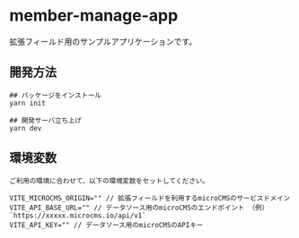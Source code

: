 # member-manage-app
拡張フィールド用のサンプルアプリケーションです。

## 開発方法
```
## パッケージをインストール
yarn init

## 開発サーバ立ち上げ
yarn dev
```

## 環境変数
```
ご利用の環境に合わせて、以下の環境変数をセットしてください。

VITE_MICROCMS_ORIGIN="" // 拡張フィールドを利用するmicroCMSのサービスドメイン
VITE_API_BASE_URL="" // データソース用のmicroCMSのエンドポイント （例）`https://xxxxx.microcms.io/api/v1`
VITE_API_KEY="" // データソース用のmicroCMSのAPIキー
```
